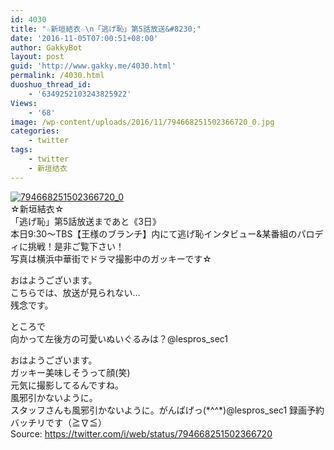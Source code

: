 ```yaml
---
id: 4030
title: "☆新垣結衣☆\n「逃げ恥」第5話放送&#8230;"
date: '2016-11-05T07:00:51+08:00'
author: GakkyBot
layout: post
guid: 'http://www.gakky.me/4030.html'
permalink: /4030.html
duoshuo_thread_id:
    - '6349252103243825922'
Views:
    - '68'
image: /wp-content/uploads/2016/11/794668251502366720_0.jpg
categories:
    - twitter
tags:
    - twitter
    - 新垣结衣
---
```


[![794668251502366720_0](http://www.yui-aragaki.org/wp-content/uploads/2016/11/794668251502366720_0.jpg)](http://www.yui-aragaki.org/wp-content/uploads/2016/11/794668251502366720_0.jpg)  
☆新垣結衣☆  
「逃げ恥」第5話放送まであと《3日》  
本日9:30〜TBS【王様のブランチ】内にて逃げ恥インタビュー&amp;某番組のパロディに挑戦！是非ご覧下さい！  
写真は横浜中華街でドラマ撮影中のガッキーです☆

おはようございます。  
こちらでは、放送が見られない…  
残念です。

ところで  
向かって左後方の可愛いぬいぐるみは？@lespros\_sec1

おはようございます。  
ガッキー美味しそうって顔(笑)  
元気に撮影してるんですね。  
風邪引かないように。  
スタッフさんも風邪引かないように。がんばげっ(\*^^\*)@lespros\_sec1 録画予約バッチリです（≧∇≦）  
Source: <https://twitter.com/i/web/status/794668251502366720>